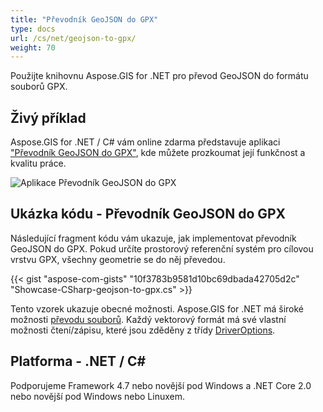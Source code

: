 ```yaml
---
title: "Převodník GeoJSON do GPX"
type: docs
url: /cs/net/geojson-to-gpx/
weight: 70
---
```


Použijte knihovnu Aspose.GIS for .NET pro převod GeoJSON do formátu souborů GPX.

## **Živý příklad**

Aspose.GIS for .NET / C# vám online zdarma představuje aplikaci ["Převodník GeoJSON do GPX"](https://products.aspose.app/gis/conversion/geojson-to-gpx), kde můžete prozkoumat její funkčnost a kvalitu práce.

![Aplikace Převodník GeoJSON do GPX](conversion.png)

## **Ukázka kódu - Převodník GeoJSON do GPX**

Následující fragment kódu vám ukazuje, jak implementovat převodník GeoJSON do GPX. Pokud určíte prostorový referenční systém pro cílovou vrstvu GPX, všechny geometrie se do něj převedou. 

{{< gist "aspose-com-gists" "10f3783b9581d10bc69dbada42705d2c" "Showcase-CSharp-geojson-to-gpx.cs" >}}

Tento vzorek ukazuje obecné možnosti. Aspose.GIS for .NET má široké možnosti [převodu souborů](https://docs.aspose.com/gis/net/vector-layers/). Každý vektorový formát má své vlastní možnosti čtení/zápisu, které jsou zděděny z třídy [DriverOptions](https://reference.aspose.com/gis/net/aspose.gis/driveroptions).

## **Platforma - .NET / C#**

Podporujeme Framework 4.7 nebo novější pod Windows a .NET Core 2.0 nebo novější pod Windows nebo Linuxem.
